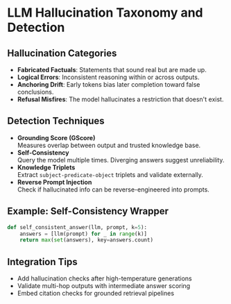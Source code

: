 # LLM Hallucination Taxonomy and Detection

## Hallucination Categories

* **Fabricated Factuals**: Statements that sound real but are made up.
* **Logical Errors**: Inconsistent reasoning within or across outputs.
* **Anchoring Drift**: Early tokens bias later completion toward false conclusions.
* **Refusal Misfires**: The model hallucinates a restriction that doesn't exist.

## Detection Techniques

* **Grounding Score (GScore)**\
  Measures overlap between output and trusted knowledge base.
* **Self-Consistency**\
  Query the model multiple times. Diverging answers suggest unreliability.
* **Knowledge Triplets**\
  Extract `subject-predicate-object` triplets and validate externally.
* **Reverse Prompt Injection**\
  Check if hallucinated info can be reverse-engineered into prompts.

## Example: Self-Consistency Wrapper

```python
def self_consistent_answer(llm, prompt, k=5):
    answers = [llm(prompt) for _ in range(k)]
    return max(set(answers), key=answers.count)
```

## Integration Tips

* Add hallucination checks after high-temperature generations
* Validate multi-hop outputs with intermediate answer scoring
* Embed citation checks for grounded retrieval pipelines
